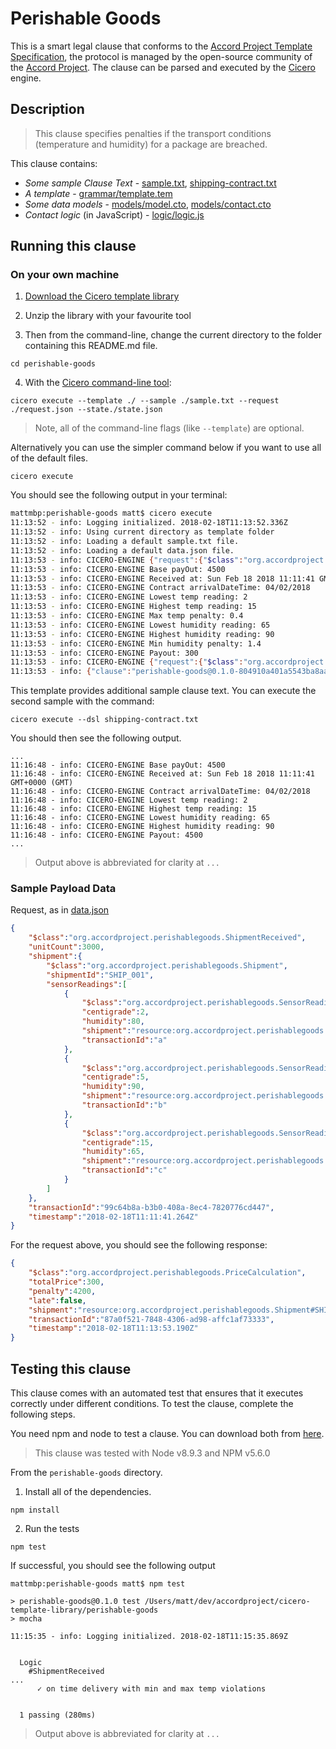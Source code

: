 # Perishable Goods 

This is a smart legal clause that conforms to the [Accord Project Template Specification](https://docs.google.com/document/d/1UacA_r2KGcBA2D4voDgGE8jqid-Uh4Dt09AE-shBKR0), the protocol is managed by the open-source community of the [Accord Project](https://accordproject.org). The clause can be parsed and executed by the [Cicero](https://github.com/accordproject/cicero) engine.

## Description

> This clause specifies penalties if the transport conditions (temperature and humidity) for a package are breached.

This clause contains:
- *Some sample Clause Text* - [sample.txt](sample.txt), [shipping-contract.txt](shipping-contact.txt)
- *A template* - [grammar/template.tem](grammar/template.tem)
- *Some data models* - [models/model.cto](models/model.cto), [models/contact.cto](models/contact.cto)
- *Contact logic* (in JavaScript) - [logic/logic.js](lib/logic.js)

## Running this clause

### On your own machine

1. [Download the Cicero template library](https://github.com/accordproject/cicero-template-library/archive/master.zip)

2. Unzip the library with your favourite tool

3. Then from the command-line, change the current directory to the folder containing this README.md file.
```
cd perishable-goods
```
4. With the [Cicero command-line tool](https://github.com/accordproject/cicero#installation):
```
cicero execute --template ./ --sample ./sample.txt --request ./request.json --state./state.json
```
> Note, all of the command-line flags (like `--template`) are optional.

Alternatively you can use the simpler command below if you want to use all of the default files.
```
cicero execute
```

You should see the following output in your terminal:
```bash
mattmbp:perishable-goods matt$ cicero execute
11:13:52 - info: Logging initialized. 2018-02-18T11:13:52.336Z
11:13:52 - info: Using current directory as template folder
11:13:52 - info: Loading a default sample.txt file.
11:13:52 - info: Loading a default data.json file.
11:13:53 - info: CICERO-ENGINE {"request":{"$class":"org.accordproject.perishablegoods.ShipmentReceived","unitCount":3000,"shipment":{"$class":"org.accordproject.perishablegoods.Shipment","shipmentId":"SHIP_001","sensorReadings":{{"$class":"org.accordproject.perishablegoods.SensorReading","centigrade":2,"humidity":80,"shipment":"resource:org.accordproject.perishablegoods.Shipment#SHIP_001","transactionId":"a"},{"$class":"org.accordproject.perishablegoods.SensorReading","centigrade":5,"humidity":90,"shipment":"resource:org.accordproject.perishablegoods.Shipment#SHIP_001","transactionId":"b"},{"$class":"org.accordproject.perishablegoods.SensorReading","centigrade":15,"humidity":65,"shipment":"resource:org.accordproject.perishablegoods.Shipment#SHIP_001","transactionId":"c"}}},"transactionId":"99c64b8a-b3b0-408a-8ec4-7820776cd447","timestamp":"2018-02-18T11:11:41.264Z"},"response":{"$class":"org.accordproject.perishablegoods.PriceCalculation","transactionId":"87a0f521-7848-4306-ad98-affc1af73333","timestamp":"2018-02-18T11:13:53.190Z"},"data":{"$class":"org.accordproject.perishablegoods.contract.TemplateModel","grower":"PETER","importer":"DAN","shipment":"SHIP_001","dueDate":"04/02/2018","unitPrice":1.5,"unit":"KG","minUnits":3000,"maxUnits":3500,"product":"Grade I, Size 4, Zutano Mexican Avocados","sensorReadingFrequency":1,"duration":"HOUR","minTemperature":2,"maxTemperature":13,"minHumidity":70,"maxHumidity":90,"penaltyFactor":0.2}}
11:13:53 - info: CICERO-ENGINE Base payOut: 4500
11:13:53 - info: CICERO-ENGINE Received at: Sun Feb 18 2018 11:11:41 GMT+0000 (GMT)
11:13:53 - info: CICERO-ENGINE Contract arrivalDateTime: 04/02/2018
11:13:53 - info: CICERO-ENGINE Lowest temp reading: 2
11:13:53 - info: CICERO-ENGINE Highest temp reading: 15
11:13:53 - info: CICERO-ENGINE Max temp penalty: 0.4
11:13:53 - info: CICERO-ENGINE Lowest humidity reading: 65
11:13:53 - info: CICERO-ENGINE Highest humidity reading: 90
11:13:53 - info: CICERO-ENGINE Min humidity penalty: 1.4
11:13:53 - info: CICERO-ENGINE Payout: 300
11:13:53 - info: CICERO-ENGINE {"request":{"$class":"org.accordproject.perishablegoods.ShipmentReceived","unitCount":3000,"shipment":{"$class":"org.accordproject.perishablegoods.Shipment","shipmentId":"SHIP_001","sensorReadings":{{"$class":"org.accordproject.perishablegoods.SensorReading","centigrade":15,"humidity":65,"shipment":"resource:org.accordproject.perishablegoods.Shipment#SHIP_001","transactionId":"c"},{"$class":"org.accordproject.perishablegoods.SensorReading","centigrade":2,"humidity":80,"shipment":"resource:org.accordproject.perishablegoods.Shipment#SHIP_001","transactionId":"a"},{"$class":"org.accordproject.perishablegoods.SensorReading","centigrade":5,"humidity":90,"shipment":"resource:org.accordproject.perishablegoods.Shipment#SHIP_001","transactionId":"b"}}},"transactionId":"99c64b8a-b3b0-408a-8ec4-7820776cd447","timestamp":"2018-02-18T11:11:41.264Z"},"response":{"$class":"org.accordproject.perishablegoods.PriceCalculation","totalPrice":300,"penalty":4200,"late":false,"shipment":{"$class":"org.accordproject.perishablegoods.Shipment","shipmentId":"SHIP_001","sensorReadings":{{"$class":"org.accordproject.perishablegoods.SensorReading","centigrade":15,"humidity":65,"shipment":"resource:org.accordproject.perishablegoods.Shipment#SHIP_001","transactionId":"c"},{"$class":"org.accordproject.perishablegoods.SensorReading","centigrade":2,"humidity":80,"shipment":"resource:org.accordproject.perishablegoods.Shipment#SHIP_001","transactionId":"a"},{"$class":"org.accordproject.perishablegoods.SensorReading","centigrade":5,"humidity":90,"shipment":"resource:org.accordproject.perishablegoods.Shipment#SHIP_001","transactionId":"b"}}},"transactionId":"87a0f521-7848-4306-ad98-affc1af73333","timestamp":"2018-02-18T11:13:53.190Z"},"data":{"$class":"org.accordproject.perishablegoods.contract.TemplateModel","grower":"PETER","importer":"DAN","shipment":"SHIP_001","dueDate":"04/02/2018","unitPrice":1.5,"unit":"KG","minUnits":3000,"maxUnits":3500,"product":"Grade I, Size 4, Zutano Mexican Avocados","sensorReadingFrequency":1,"duration":"HOUR","minTemperature":2,"maxTemperature":13,"minHumidity":70,"maxHumidity":90,"penaltyFactor":0.2}}
11:13:53 - info: {"clause":"perishable-goods@0.1.0-804910a401a5543ba8aad22230e3bf0891e4d0ed7597b186d8a32771fa214150","request":{"$class":"org.accordproject.perishablegoods.ShipmentReceived","unitCount":3000,"shipment":{"$class":"org.accordproject.perishablegoods.Shipment","shipmentId":"SHIP_001","sensorReadings":{{"$class":"org.accordproject.perishablegoods.SensorReading","centigrade":2,"humidity":80,"shipment":"resource:org.accordproject.perishablegoods.Shipment#SHIP_001","transactionId":"a"},{"$class":"org.accordproject.perishablegoods.SensorReading","centigrade":5,"humidity":90,"shipment":"resource:org.accordproject.perishablegoods.Shipment#SHIP_001","transactionId":"b"},{"$class":"org.accordproject.perishablegoods.SensorReading","centigrade":15,"humidity":65,"shipment":"resource:org.accordproject.perishablegoods.Shipment#SHIP_001","transactionId":"c"}}},"transactionId":"99c64b8a-b3b0-408a-8ec4-7820776cd447","timestamp":"2018-02-18T11:11:41.264Z"},"response":{"$class":"org.accordproject.perishablegoods.PriceCalculation","totalPrice":300,"penalty":4200,"late":false,"shipment":"resource:org.accordproject.perishablegoods.Shipment#SHIP_001","transactionId":"87a0f521-7848-4306-ad98-affc1af73333","timestamp":"2018-02-18T11:13:53.190Z"}}
```

This template provides additional sample clause text. You can execute the second sample with the command:
```
cicero execute --dsl shipping-contract.txt 
```
You should then see the following output.
```
...
11:16:48 - info: CICERO-ENGINE Base payOut: 4500
11:16:48 - info: CICERO-ENGINE Received at: Sun Feb 18 2018 11:11:41 GMT+0000 (GMT)
11:16:48 - info: CICERO-ENGINE Contract arrivalDateTime: 04/02/2018
11:16:48 - info: CICERO-ENGINE Lowest temp reading: 2
11:16:48 - info: CICERO-ENGINE Highest temp reading: 15
11:16:48 - info: CICERO-ENGINE Lowest humidity reading: 65
11:16:48 - info: CICERO-ENGINE Highest humidity reading: 90
11:16:48 - info: CICERO-ENGINE Payout: 4500
...
```
> Output above is abbreviated for clarity at `...`

### Sample Payload Data


Request, as in [data.json](https://github.com/accordproject/cicero-template-library/blob/master/perishable-goods/data.json)
```json
{
    "$class":"org.accordproject.perishablegoods.ShipmentReceived",
    "unitCount":3000,
    "shipment":{
        "$class":"org.accordproject.perishablegoods.Shipment",
        "shipmentId":"SHIP_001",
        "sensorReadings":[
            {
                "$class":"org.accordproject.perishablegoods.SensorReading",
                "centigrade":2,
                "humidity":80,
                "shipment":"resource:org.accordproject.perishablegoods.Shipment#SHIP_001",
                "transactionId":"a"
            },
            {
                "$class":"org.accordproject.perishablegoods.SensorReading",
                "centigrade":5,
                "humidity":90,
                "shipment":"resource:org.accordproject.perishablegoods.Shipment#SHIP_001",
                "transactionId":"b"
            },
            {
                "$class":"org.accordproject.perishablegoods.SensorReading",
                "centigrade":15,
                "humidity":65,
                "shipment":"resource:org.accordproject.perishablegoods.Shipment#SHIP_001",
                "transactionId":"c"
            }
        ]
    },
    "transactionId":"99c64b8a-b3b0-408a-8ec4-7820776cd447",
    "timestamp":"2018-02-18T11:11:41.264Z"
}
```

For the request above, you should see the following response:
```json
{
    "$class":"org.accordproject.perishablegoods.PriceCalculation",
    "totalPrice":300,
    "penalty":4200,
    "late":false,
    "shipment":"resource:org.accordproject.perishablegoods.Shipment#SHIP_001",
    "transactionId":"87a0f521-7848-4306-ad98-affc1af73333",
    "timestamp":"2018-02-18T11:13:53.190Z"
}
```


## Testing this clause

This clause comes with an automated test that ensures that it executes correctly under different conditions. To test the clause, complete the following steps.

You need npm and node to test a clause. You can download both from [here](https://nodejs.org/).

> This clause was tested with Node v8.9.3 and NPM v5.6.0

From the `perishable-goods` directory.

1. Install all of the dependencies.
```
npm install
```

2. Run the tests
```
npm test
```
If successful, you should see the following output
```
mattmbp:perishable-goods matt$ npm test

> perishable-goods@0.1.0 test /Users/matt/dev/accordproject/cicero-template-library/perishable-goods
> mocha

11:15:35 - info: Logging initialized. 2018-02-18T11:15:35.869Z


  Logic
    #ShipmentReceived
...
      ✓ on time delivery with min and max temp violations


  1 passing (280ms)

```
> Output above is abbreviated for clarity at `...`
